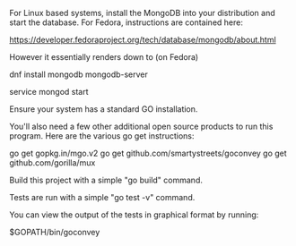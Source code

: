 For Linux based systems, install the MongoDB into your distribution
and start the database. For Fedora, instructions are contained here:

https://developer.fedoraproject.org/tech/database/mongodb/about.html

However it essentially renders down to (on Fedora)

dnf install mongodb mongodb-server

service mongod start

Ensure your system has a standard GO installation.

You'll also need a few other additional open source products to run
this program. Here are the various go get instructions:

go get gopkg.in/mgo.v2
go get github.com/smartystreets/goconvey
go get github.com/gorilla/mux

Build this project with a simple "go build" command.

Tests are run with a simple "go test -v" command.

You can view the output of the tests in graphical format by running:

$GOPATH/bin/goconvey
 
